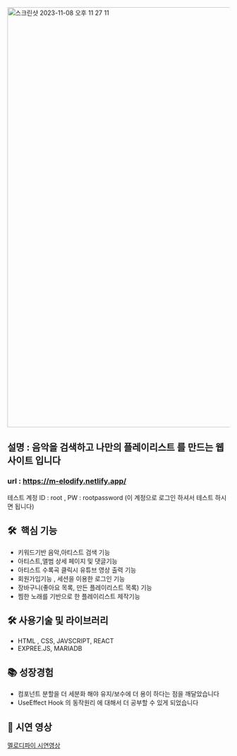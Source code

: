 <img width="953" alt="스크린샷 2023-11-08 오후 11 27 11" src="https://github.com/dongyoung-tech/Melodify/assets/66237519/419c5c99-21a2-4a2d-8611-40c3153faa84">


## 설명 :  음악을 검색하고 나만의 플레이리스트 를 만드는 웹사이트 입니다

### url : https://m-elodify.netlify.app/


테스트 계정  ID : root , PW : rootpassword (이 계정으로 로그인 하셔서 테스트 하시면 됩니다)

## 🛠️  핵심 기능

- 키워드기반 음악,아티스트 검색 기능
- 아티스트,앨범 상세 페이지 및 댓글기능
- 아티스트 수록곡 클릭시 유튜브 영상 출력 기능
- 회원가입기능 , 세션을 이용한 로그인 기능
- 장바구니(좋아요 목록, 만든 플레이리스트 목록) 기능
- 찜한 노래를 기반으로 한 플레이리스트 제작기능

## 🛠️ 사용기술 및 라이브러리

- HTML , CSS, JAVSCRIPT,  REACT
- EXPREE.JS,  MARIADB


## 📚 성장경험

- 컴포넌트 분할을 더 세분화  해야 유지/보수에 더 용이 하다는 점을 깨달았습니다
- UseEffect Hook 의 동작원리 에 대해서 더 공부할 수 있게 되었습니다

## 🎥 시연 영상

[멜로디파이 시연영상](https://www.youtube.com/watch?v=e15a9dO8AQs)
